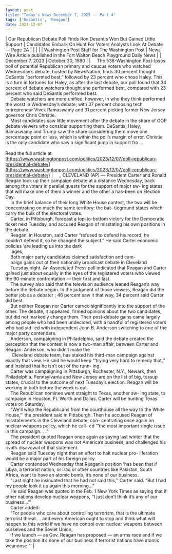 ```yaml
---
layout: post
title: "Today's News December 7, 2023 -- Part 4"
tags: ['Desantis', 'Reagan']
date: 2023-12-07
---
```


| Our Republican Debate Poll Finds Ron Desantis Won But Gained Little Support | Candidates Embark On Hunt For Voters   Analysts Look At Debate — Page 2A  |
|  |  |
| Washington Post Staff for The Washington Post | News Wire Article published in the Fort Walton Beach Playground Daily News |
| December 7, 2023 | October 30, 1980 |
| &nbsp;&nbsp;&nbsp;&nbsp;The 538-Washington Post-Ipsos poll of potential Republican primary and caucus voters who watched Wednesday’s debate, hosted by NewsNation, finds 30 percent thought DeSantis “performed best,” followed by 23 percent who chose Haley. This is a turn in fortunes for Haley, as after the last debate, our poll found that 34 percent of debate watchers thought she performed best, compared with 23 percent who said DeSantis performed best.<br>&nbsp;&nbsp;&nbsp;&nbsp;Debate watchers are more unified, however, in who they think performed the worst in Wednesday’s debate, with 37 percent choosing tech entrepreneur Vivek Ramaswamy and 31 percent picking former New Jersey governor Chris Christie.<br>&nbsp;&nbsp;&nbsp;&nbsp;Most candidates saw little movement after the debate in the share of GOP debate viewers who consider supporting them. DeSantis, Haley, Ramaswamy and Trump saw the share considering them move one percentage point or less, which is within the poll’s margin of error. Christie is the only candidate who saw a significant jump in support fro ...<br><br>Read the full article at<br>[https://www.washingtonpost.com/politics/2023/12/07/poll-republican-presidential-debate/](https://www.washingtonpost.com/politics/2023/12/07/poll-republican-presidential-debate/) | &nbsp;&nbsp;&nbsp;&nbsp;_ CLEVELAND (AP) — President Carter and Ronald Reagan took up their campaign debate at a distance Wednesday, back among the voters in parallel quests for the support of major sw- ing states that will make one of them a winner and the other a has-been on Election Day.<br>&nbsp;&nbsp;&nbsp;&nbsp;In the brief balance of their long White House contest, the two will be concentrating on much the same territory: the bat- tleground states which carry the bulk of the electoral votes.<br>&nbsp;&nbsp;&nbsp;&nbsp;Carter, in Pittsburgh, forecast a top-to-bottom victory for the Democratic ticket next Tuesday, and accused Reagan of misstating his own positions in the debate.<br>&nbsp;&nbsp;&nbsp;&nbsp;Reagan, in Houston, said Carter “refused to defend his record, he couldn’t defend it, so he changed the subject.” He said Carter economic policies ‘are leading us into the dark<br>&nbsp;&nbsp;&nbsp;&nbsp; ages,<br>&nbsp;&nbsp;&nbsp;&nbsp;Both major party candidates claimed satisfaction and cam-<br>&nbsp;&nbsp;&nbsp;&nbsp;paign gains out of their nationally broadcast debate in Cleveland<br>&nbsp;&nbsp;&nbsp;&nbsp;Tuesday night. An Associated Press poll indicated that Reagan and Carter gained just about equally in the eyes of the registered voters who viewed the 90-minute confrontation — their first and last.<br>&nbsp;&nbsp;&nbsp;&nbsp;The survey also said that the television audience leaned Reagan’s way before the debate began. In the judgment of those viewers, Reagan did the better job as a debater ; 46 percent saw it that way, 34 percent said Carter did best.<br>&nbsp;&nbsp;&nbsp;&nbsp;But neither Reagan nor Carter carved significantly into the support of the other. The debate, it appeared, firmed opinions about the two candidates, but did not markedly change them. Their post-debate gains came largely among people who had been undecided, with a handful of registered voters who had sid- ed with independent John B. Anderson switching to one of the major party contenders.<br>&nbsp;&nbsp;&nbsp;&nbsp;Anderson, campaigning in Philadelphia, said the debate created the perception that the contest is now a two-man affair, between Carter and Reagan. Anderson, who didn’t make the<br>&nbsp;&nbsp;&nbsp;&nbsp; Cleveland debate team, has staked his third-man campaign against exactly that view. He said he would keep “‘trying very hard to remedy that,’’ and insisted that he isn’t out of the runn- ing.<br>&nbsp;&nbsp;&nbsp;&nbsp;Carter was campaigning in Pittsburgh, Rochester, N.Y., Newark, then Philadelphia. Pennsylvania and New Jersey are on the list of big, tossup states, crucial to the outcome of next Tuesday’s election. Reagan will be working in both before the week is out.<br>&nbsp;&nbsp;&nbsp;&nbsp;The Republican nominee went straight to Texas, another sw- ing state, to campaign in Houston, Ft. Worth and Dallas. Carter will be hunting Texas votes on Saturday.<br>&nbsp;&nbsp;&nbsp;&nbsp;“We'll whip the Republicans from the courthouse all the way to the White House,”’ the president said in Pittsburgh. Then he accused Reagan of misstatements in the Cleveland debate, con- centrating once again on nuclear weapons policy, which he call- ed “‘the most important single issue in this campaign. . .”’<br>&nbsp;&nbsp;&nbsp;&nbsp;The president quoted Reagan once again as saying last winter that the spread of nuclear weapons was not America’s business, and challenged his rival’s disavowal of that statement.<br>&nbsp;&nbsp;&nbsp;&nbsp;Reagan said Tuesday night that an effort to halt nuclear pro- liferation would be a major part of his foreign policy.<br>&nbsp;&nbsp;&nbsp;&nbsp;Carter contended Wednesday that Reagan’s position ‘has been that if Libya, a terrorist nation, or Iraq or other countries like Pakistan, South Africa, want to have an atomic bomb, it’s none of our business.<br>&nbsp;&nbsp;&nbsp;&nbsp;“Last night he insinuated that he had not said this,’’ Carter said. “But I had my people look it up again this morning...”<br>&nbsp;&nbsp;&nbsp;&nbsp;He said Reagan was quoted in the Feb. 1 New York Times as saying that if other nations develop nuclear weapons, ‘‘I just don’t think it’s any of our business...”’<br>&nbsp;&nbsp;&nbsp;&nbsp;Carter added:<br>&nbsp;&nbsp;&nbsp;&nbsp;“For people who care about controlling terrorism, that is the ultimate terrorist threat ... and every American ought to stop and think what will happen to this world if we have no control over nuclear weapons between ourselves and the Soviet Union,<br>&nbsp;&nbsp;&nbsp;&nbsp;if we launch — as Gov. Reagan has proposed — an arms race and if we take the position it’s none of our business if terrorist nations have atomic weannnse ”’  |